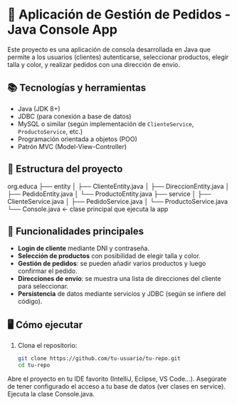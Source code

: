 # 🛒 Aplicación de Gestión de Pedidos - Java Console App

Este proyecto es una aplicación de consola desarrollada en Java que permite a los usuarios (clientes) autenticarse, seleccionar productos, elegir talla y color, y realizar pedidos con una dirección de envío.

## 📚 Tecnologías y herramientas

- Java (JDK 8+)
- JDBC (para conexión a base de datos)
- MySQL o similar (según implementación de `ClienteService`, `ProductoService`, etc.)
- Programación orientada a objetos (POO)
- Patrón MVC (Model-View-Controller)

## 🧩 Estructura del proyecto

org.educa
├── entity
│ ├── ClienteEntity.java
│ ├── DireccionEntity.java
│ ├── PedidoEntity.java
│ └── ProductoEntity.java
├── service
│ ├── ClienteService.java
│ ├── PedidoService.java
│ └── ProductoService.java
└── Console.java ← clase principal que ejecuta la app


## 🔑 Funcionalidades principales

- **Login de cliente** mediante DNI y contraseña.
- **Selección de productos** con posibilidad de elegir talla y color.
- **Gestión de pedidos**: se pueden añadir varios productos y luego confirmar el pedido.
- **Direcciones de envío**: se muestra una lista de direcciones del cliente para seleccionar.
- **Persistencia** de datos mediante servicios y JDBC (según se infiere del código).

## 🖥️ Cómo ejecutar

1. Clona el repositorio:
   ```bash
   git clone https://github.com/tu-usuario/tu-repo.git
   cd tu-repo
Abre el proyecto en tu IDE favorito (IntelliJ, Eclipse, VS Code...).
Asegúrate de tener configurado el acceso a tu base de datos (ver clases en service).
Ejecuta la clase Console.java.
